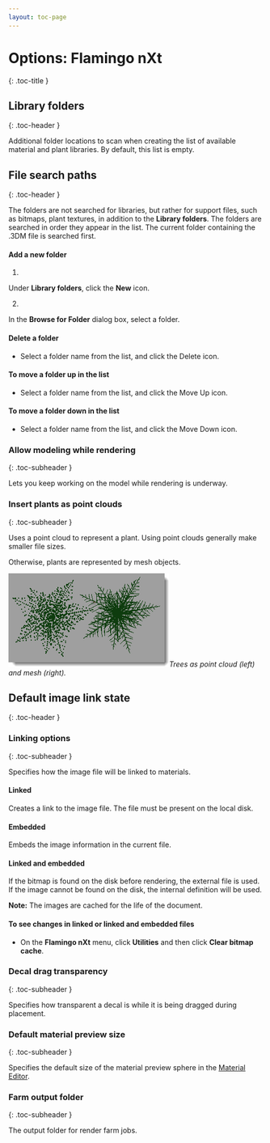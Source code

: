 ```yaml
---
layout: toc-page
---
```



# Options: Flamingo nXt
{: .toc-title }


## Library folders
{: .toc-header }

Additional folder locations to scan when creating the list of available material and plant libraries. By default, this list is empty.


## File search paths
{: .toc-header }

The folders are not searched for libraries, but rather for support files, such as bitmaps, plant textures, in addition to the **Library folders**. The folders are searched in order they appear in the list. The current folder containing the .3DM file is searched first.


#### Add a new folder

1.

Under **Library folders**, click the **New** icon.

2.

In the **Browse for Folder** dialog box, select a folder.


#### Delete a folder

 * Select a folder name from the list, and click the Delete icon.

#### To move a folder up in the list

 * Select a folder name from the list, and click the Move Up icon.

#### To move a folder down in the list

 * Select a folder name from the list, and click the Move Down icon.

### Allow modeling while rendering
{: .toc-subheader }

Lets you keep working on the model while rendering is underway.


### Insert plants as point clouds
{: .toc-subheader }

Uses a point cloud to represent a plant. Using point clouds generally make smaller file sizes.

Otherwise, plants are represented by mesh objects.


 *<img src="treespointcloudormesh.png"/>Trees as point cloud (left) and mesh (right).* 

## Default image link state
{: .toc-header }


### Linking options
{: .toc-subheader }

Specifies how the image file will be linked to materials.


#### Linked

Creates a link to the image file. The file must be present on the local disk.


#### Embedded

Embeds the image information in the current file.


#### Linked and embedded

If the bitmap is found on the disk before rendering, the external file is used. If the image cannot be found on the disk, the internal definition will be used.

 **Note:** The images are cached for the life of the document.


#### To see changes in linked or linked and embedded files

 * On the **Flamingo nXt** menu, click **Utilities** and then click **Clear bitmap cache**.

### Decal drag transparency
{: .toc-subheader }

Specifies how transparent a decal is while it is being dragged during placement.


### Default material preview size
{: .toc-subheader }

Specifies the default size of the material preview sphere in the [Material Editor](../materials/advanced-material-properties-main.html#preview).


### Farm output folder
{: .toc-subheader }

The output folder for render farm jobs.

